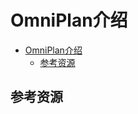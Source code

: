 # OmniPlan介绍

<!--ts-->
* [OmniPlan介绍](#omniplan介绍)
   * [参考资源](#参考资源)

<!-- Created by https://github.com/ekalinin/github-markdown-toc -->
<!-- Added by: kuanhsiaokuo, at: Sat Jun 25 22:27:08 CST 2022 -->

<!--te-->

## 参考资源
